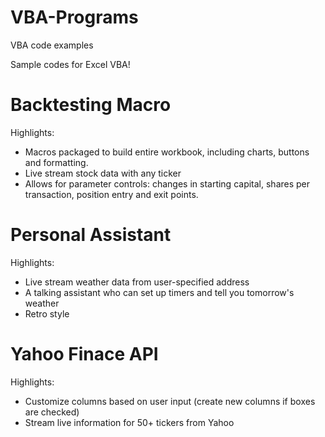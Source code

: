 # VBA-Programs
VBA code examples 

Sample codes for Excel VBA!

# Backtesting Macro

Highlights: 
- Macros packaged to build entire workbook, including charts, buttons and formatting.
- Live stream stock data with any ticker
- Allows for parameter controls: changes in starting capital, shares per transaction, position entry and exit points. 

# Personal Assistant

Highlights: 
- Live stream weather data from user-specified address
- A talking assistant who can set up timers and tell you tomorrow's weather
- Retro style 

# Yahoo Finace API

Highlights:
- Customize columns based on user input (create new columns if boxes are checked)
- Stream live information for 50+ tickers from Yahoo
